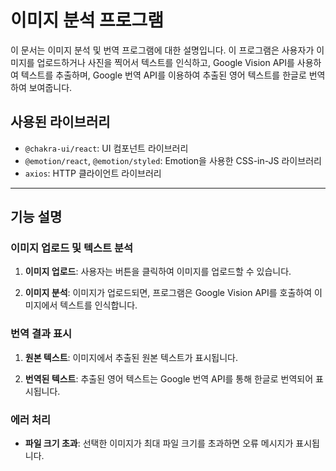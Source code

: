 # 이미지 분석 프로그램

이 문서는 이미지 분석 및 번역 프로그램에 대한 설명입니다. 이 프로그램은 사용자가 이미지를 업로드하거나 사진을 찍어서 텍스트를 인식하고, Google Vision API를 사용하여 텍스트를 추출하며, Google 번역 API를 이용하여 추출된 영어 텍스트를 한글로 번역하여 보여줍니다.

## 사용된 라이브러리

- `@chakra-ui/react`: UI 컴포넌트 라이브러리
- `@emotion/react`, `@emotion/styled`: Emotion을 사용한 CSS-in-JS 라이브러리
- `axios`: HTTP 클라이언트 라이브러리

---

## 기능 설명

### 이미지 업로드 및 텍스트 분석

1. **이미지 업로드**: 사용자는 버튼을 클릭하여 이미지를 업로드할 수 있습니다.


2. **이미지 분석**: 이미지가 업로드되면, 프로그램은 Google Vision API를 호출하여 이미지에서 텍스트를 인식합니다.


### 번역 결과 표시

1. **원본 텍스트**: 이미지에서 추출된 원본 텍스트가 표시됩니다.

2. **번역된 텍스트**: 추출된 영어 텍스트는 Google 번역 API를 통해 한글로 번역되어 표시됩니다.

### 에러 처리

- **파일 크기 초과**: 선택한 이미지가 최대 파일 크기를 초과하면 오류 메시지가 표시됩니다.
